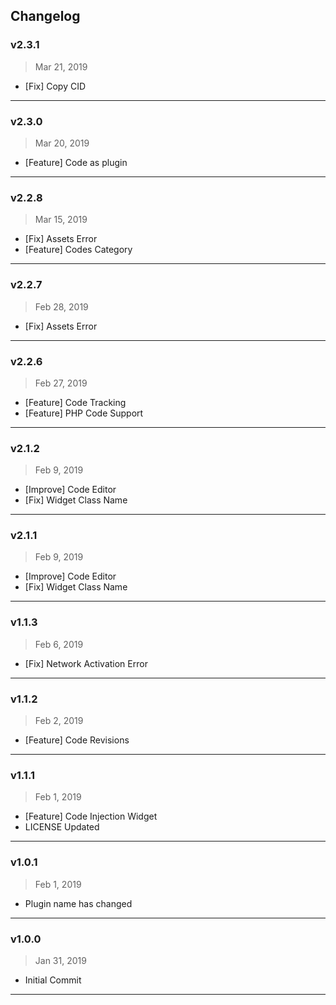 
## Changelog
### **v2.3.1**
> Mar 21, 2019 
- [Fix] Copy CID
---
### **v2.3.0**
> Mar 20, 2019 
- [Feature] Code as plugin
---
### **v2.2.8**
> Mar 15, 2019 
- [Fix] Assets Error
- [Feature] Codes Category
---
### **v2.2.7**
> Feb 28, 2019 
- [Fix] Assets Error
---
### **v2.2.6**
> Feb 27, 2019 
- [Feature] Code Tracking
- [Feature] PHP Code Support
---
### **v2.1.2**
> Feb 9, 2019 
- [Improve] Code Editor
- [Fix] Widget Class Name
---
### **v2.1.1**
> Feb 9, 2019 
- [Improve] Code Editor
- [Fix] Widget Class Name
---
### **v1.1.3**
> Feb 6, 2019 
- [Fix] Network Activation Error
---
### **v1.1.2**
> Feb 2, 2019 
- [Feature] Code Revisions
---
### **v1.1.1**
> Feb 1, 2019 
- [Feature] Code Injection Widget
- LICENSE Updated
---
### **v1.0.1**
> Feb 1, 2019 
- Plugin name has changed
---
### **v1.0.0**
> Jan 31, 2019 
- Initial Commit
---